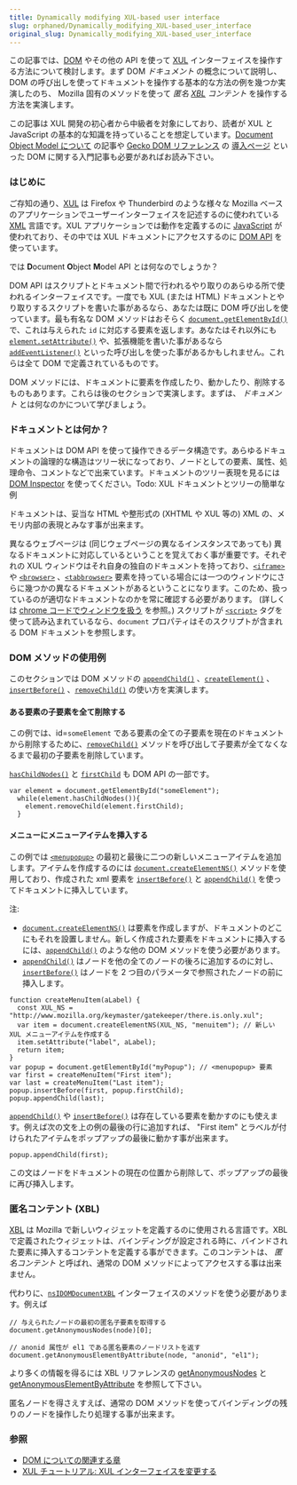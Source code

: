 ```yaml
---
title: Dynamically modifying XUL-based user interface
slug: orphaned/Dynamically_modifying_XUL-based_user_interface
original_slug: Dynamically_modifying_XUL-based_user_interface
---
```

この記事では、[DOM](ja/DOM) やその他の API を使って [XUL](ja/XUL) インターフェイスを操作する方法について検討します。まず DOM
_ドキュメント_
の概念について説明し、DOM の呼び出しを使ってドキュメントを操作する基本的な方法の例を幾つか実演したのち、 Mozilla 固有のメソッドを使って
_匿名 [XBL](ja/XBL) コンテント_
を操作する方法を実演します。

この記事は XUL 開発の初心者から中級者を対象にしており、読者が XUL と JavaScript の基本的な知識を持っていることを想定しています。[Document Object Model について](ja/About_the_Document_Object_Model) の記事や [Gecko DOM リファレンス](ja/Gecko_DOM_Reference) の [導入ページ](ja/Gecko_DOM_Reference/Introduction) といった DOM に関する入門記事も必要があればお読み下さい。

### はじめに

ご存知の通り、[XUL](ja/XUL) は Firefox や Thunderbird のような様々な Mozilla ベースのアプリケーションでユーザーインターフェイスを記述するのに使われている [XML](ja/XML) 言語です。XUL アプリケーションでは動作を定義するのに [JavaScript](ja/JavaScript) が使われており、その中では XUL ドキュメントにアクセスするのに [DOM API](ja/Gecko_DOM_Reference) を使っています。

では **D**ocument **O**bject **M**odel API とは何なのでしょうか？

DOM API はスクリプトとドキュメント間で行われるやり取りのあらゆる所で使われるインターフェイスです。一度でも XUL (または HTML) ドキュメントとやり取りするスクリプトを書いた事があるなら、あなたは既に DOM 呼び出しを使っています。最も有名な DOM メソッドはおそらく [`document.getElementById()`](ja/DOM/document.getElementById) で、これは与えられた `id` に対応する要素を返します。あなたはそれ以外にも [`element.setAttribute()`](ja/DOM/element.setAttribute) や、拡張機能を書いた事があるなら [`addEventListener()`](ja/DOM/element.addEventListener) といった呼び出しを使った事があるかもしれません。これらは全て DOM で定義されているものです。

DOM メソッドには、ドキュメントに要素を作成したり、動かしたり、削除するものもあります。これらは後のセクションで実演します。まずは、
_ドキュメント_
とは何なのかについて学びましょう。

### ドキュメントとは何か？

ドキュメントは DOM API を使って操作できるデータ構造です。あらゆるドキュメントの論理的な構造はツリー状になっており、ノードとしての要素、属性、処理命令、コメントなどで出来ています。ドキュメントのツリー表現を見るには [DOM Inspector](ja/DOM_Inspector) を使ってください。Todo: XUL ドキュメントとツリーの簡単な例

ドキュメントは、妥当な HTML や整形式の (XHTML や XUL 等の) XML の、メモリ内部の表現とみなす事が出来ます。

異なるウェブページは (同じウェブページの異なるインスタンスであっても) 異なるドキュメントに対応しているということを覚えておく事が重要です。それぞれの XUL ウィンドウはそれ自身の独自のドキュメントを持っており、[`<iframe>`](ja/XUL/iframe) や [`<browser>`](ja/XUL/browser) 、[`<tabbrowser>`](ja/XUL/tabbrowser) 要素を持っている場合には一つのウィンドウにさらに幾つかの異なるドキュメントがあるということになります。このため、扱っているのが適切なドキュメントなのかを常に確認する必要があります。 (詳しくは [chrome コードでウィンドウを扱う](ja/Working_with_windows_in_chrome_code) を参照。) スクリプトが [`<script>`](ja/XUL/script) タグを使って読み込まれているなら、`document` プロパティはそのスクリプトが含まれる DOM ドキュメントを参照します。

### DOM メソッドの使用例

このセクションでは DOM メソッドの [`appendChild()`](ja/DOM/element.appendChild) 、[`createElement()`](ja/DOM/document.createElement) 、[`insertBefore()`](ja/DOM/element.insertBefore) 、[`removeChild()`](ja/DOM/element.removeChild) の使い方を実演します。

#### ある要素の子要素を全て削除する

この例では、id=`someElement` である要素の全ての子要素を現在のドキュメントから削除するために、[`removeChild()`](ja/DOM/element.removeChild) メソッドを呼び出して子要素が全てなくなるまで最初の子要素を削除しています。

[`hasChildNodes()`](ja/DOM/element.hasChildNodes) と [`firstChild`](ja/DOM/element.firstChild) も DOM API の一部です。

```
var element = document.getElementById("someElement");
  while(element.hasChildNodes()){
    element.removeChild(element.firstChild);
  }
```

#### メニューにメニューアイテムを挿入する

この例では [`<menupopup>`](ja/XUL/menupopup) の最初と最後に二つの新しいメニューアイテムを追加します。アイテムを作成するのには [`document.createElementNS()`](ja/DOM/document.createElementNS) メソッドを使用しており、作成された xml 要素を [`insertBefore()`](ja/DOM/element.insertBefore) と [`appendChild()`](ja/DOM/element.appendChild) を使ってドキュメントに挿入しています。

注:

- [`document.createElementNS()`](ja/DOM/document.createElementNS) は要素を作成しますが、ドキュメントのどこにもそれを設置しません。新しく作成された要素をドキュメントに挿入するには、[`appendChild()`](ja/DOM/element.appendChild) のような他の DOM メソッドを使う必要があります。
- [`appendChild()`](ja/DOM/element.appendChild) はノードを他の全てのノードの後ろに追加するのに対し、[`insertBefore()`](ja/DOM/element.insertBefore) はノードを 2 つ目のパラメータで参照されたノードの前に挿入します。

```
function createMenuItem(aLabel) {
  const XUL_NS = "http://www.mozilla.org/keymaster/gatekeeper/there.is.only.xul";
  var item = document.createElementNS(XUL_NS, "menuitem"); // 新しい XUL メニューアイテムを作成する
  item.setAttribute("label", aLabel);
  return item;
}
var popup = document.getElementById("myPopup"); // <menupopup> 要素
var first = createMenuItem("First item");
var last = createMenuItem("Last item");
popup.insertBefore(first, popup.firstChild);
popup.appendChild(last);
```

[`appendChild()`](ja/DOM/element.appendChild) や [`insertBefore()`](ja/DOM/element.insertBefore) は存在している要素を動かすのにも使えます。例えば次の文を上の例の最後の行に追加すれば、 "First item" とラベルが付けられたアイテムをポップアップの最後に動かす事が出来ます。

```
popup.appendChild(first);
```

この文はノードをドキュメントの現在の位置から削除して、ポップアップの最後に再び挿入します。

### 匿名コンテント (XBL)

[XBL](ja/XBL) は Mozilla で新しいウィジェットを定義するのに使用される言語です。XBL で定義されたウィジェットは、バインディングが設定される時に、バインドされた要素に挿入するコンテントを定義する事ができます。このコンテントは、
_匿名コンテント_
と呼ばれ、通常の DOM メソッドによってアクセスする事は出来ません。

代わりに、[`nsIDOMDocumentXBL`](ja/NsIDOMDocumentXBL) インターフェイスのメソッドを使う必要があります。例えば

```
// 与えられたノードの最初の匿名子要素を取得する
document.getAnonymousNodes(node)[0];

// anonid 属性が el1 である匿名要素のノードリストを返す
document.getAnonymousElementByAttribute(node, "anonid", "el1");
```

より多くの情報を得るには XBL リファレンスの [getAnonymousNodes](ja/XBL/XBL_1.0_Reference/DOM_Interfaces#getAnonymousNodes) と [getAnonymousElementByAttribute](ja/XBL/XBL_1.0_Reference/DOM_Interfaces#getAnonymousElementByAttribute) を参照して下さい。

匿名ノードを得さえすえば、通常の DOM メソッドを使ってバインディングの残りのノードを操作したり処理する事が出来ます。

### 参照

- [DOM についての関連する章](ja/XUL_Tutorial/Document_Object_Model)
- [XUL チュートリアル: XUL インターフェイスを変更する](ja/XUL_Tutorial/Modifying_a_XUL_Interface)
